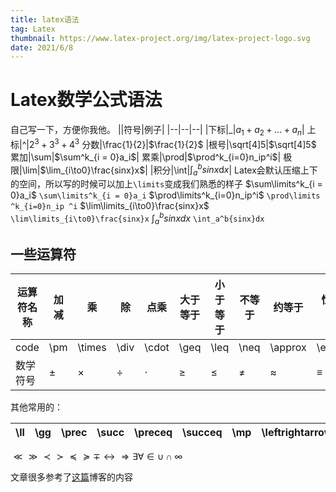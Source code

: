 ```yaml
---
title: latex语法
tag: Latex
thumbnail: https://www.latex-project.org/img/latex-project-logo.svg
date: 2021/6/8
---
```

# Latex数学公式语法
自己写一下，方便你我他。
||符号|例子|
|--|--|--|
|下标|_|$a_1+a_2+...+a_n$|
上标|^|$2^3+3^3+4^3$
分数|\frac{1}{2}|$\frac{1}{2}$
|根号|\sqrt[4]5|$\sqrt[4]5$
累加|\sum|$\sum^k_{i = 0}a_i$|
累乘|\prod|$\prod^k_{i=0}n_ip^i$| 
极限|\lim|$\lim_{i\to0}\frac{sinx}x$|
|积分|\int|$\int_a^b{sinx}\mathrm{d}x$|
Latex会默认压缩上下的空间，所以写的时候可以加上`\limits`变成我们熟悉的样子
$\sum\limits^k_{i = 0}a_i$
`\sum\limits^k_{i = 0}a_i`
$\prod\limits^k_{i=0}n_ip^i$
`\prod\limits ^k_{i=0}n_ip ^i`
$\lim\limits_{i\to0}\frac{sinx}x$
`\lim\limits_{i\to0}\frac{sinx}x`
$\int_a^b{sinx}dx$
`\int_a^b{sinx}dx`

## 一些运算符
|运算符名称	|加减	|乘|	除|	点乘	|大于等于|	小于等于|	不等于|	约等于|	恒等于
|--|--|--|--|--|--|--|--|--|--|
|code	|\pm	|\times|	\div|	\cdot|	\geq|	\leq	|\neq	|\approx|	\equiv
|数学符号|	±	|×|	÷|	⋅|	≥|	≤|	≠	|≈|	≡|
其他常用的：

|\ll | \gg | \prec|  \succ| \preceq| \succeq |\mp|  \leftrightarrow|  \Rightarrow| \exists| \forall|\in|  \cup|  \cap| \infty|
|--|--|--|--|--|--|--|--|--|--|--|--|--|--|--|
$\ll  \gg  \prec  \succ \preceq \succeq \mp  \leftrightarrow  \Rightarrow \exists \forall  \in  \cup  \cap \infty$

文章很多参考了[这篇](https://www.cnblogs.com/endlesscoding/p/9797237.html)博客的内容